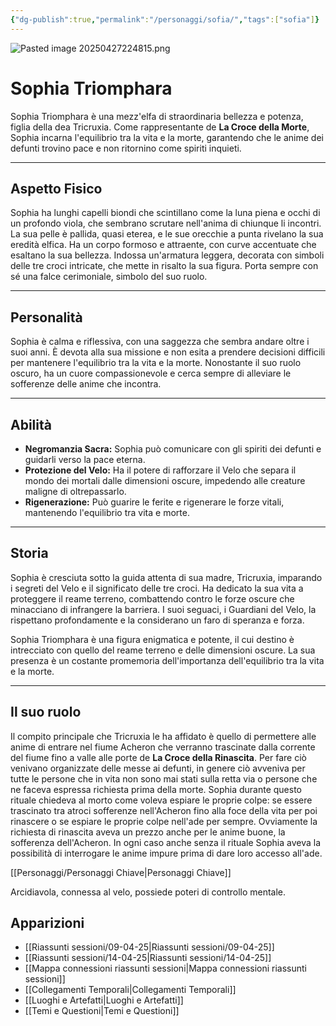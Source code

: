 ```yaml
---
{"dg-publish":true,"permalink":"/personaggi/sofia/","tags":["sofia"]}
---
```


![Pasted image 20250427224815.png](/img/user/Immagini/Pasted%20image%2020250427224815.png)
# Sophia Triomphara

Sophia Triomphara è una mezz'elfa di straordinaria bellezza e potenza, figlia della dea Tricruxia. Come rappresentante de **La Croce della Morte**, Sophia incarna l'equilibrio tra la vita e la morte, garantendo che le anime dei defunti trovino pace e non ritornino come spiriti inquieti.

---
## Aspetto Fisico
Sophia ha lunghi capelli biondi che scintillano come la luna piena e occhi di un profondo viola, che sembrano scrutare nell'anima di chiunque li incontri. La sua pelle è pallida, quasi eterea, e le sue orecchie a punta rivelano la sua eredità elfica. Ha un corpo formoso e attraente, con curve accentuate che esaltano la sua bellezza. Indossa un'armatura leggera, decorata con simboli delle tre croci intricate, che mette in risalto la sua figura. Porta sempre con sé una falce cerimoniale, simbolo del suo ruolo.

---
## Personalità
Sophia è calma e riflessiva, con una saggezza che sembra andare oltre i suoi anni. È devota alla sua missione e non esita a prendere decisioni difficili per mantenere l'equilibrio tra la vita e la morte. Nonostante il suo ruolo oscuro, ha un cuore compassionevole e cerca sempre di alleviare le sofferenze delle anime che incontra.

---
## Abilità
- **Negromanzia Sacra:** Sophia può comunicare con gli spiriti dei defunti e guidarli verso la pace eterna.
- **Protezione del Velo:** Ha il potere di rafforzare il Velo che separa il mondo dei mortali dalle dimensioni oscure, impedendo alle creature maligne di oltrepassarlo.
- **Rigenerazione:** Può guarire le ferite e rigenerare le forze vitali, mantenendo l'equilibrio tra vita e morte.

---
## Storia
Sophia è cresciuta sotto la guida attenta di sua madre, Tricruxia, imparando i segreti del Velo e il significato delle tre croci. Ha dedicato la sua vita a proteggere il reame terreno, combattendo contro le forze oscure che minacciano di infrangere la barriera. I suoi seguaci, i Guardiani del Velo, la rispettano profondamente e la considerano un faro di speranza e forza.

Sophia Triomphara è una figura enigmatica e potente, il cui destino è intrecciato con quello del reame terreno e delle dimensioni oscure. La sua presenza è un costante promemoria dell'importanza dell'equilibrio tra la vita e la morte.

---
## Il suo ruolo
Il compito principale che Tricruxia le ha affidato è quello di permettere alle anime di entrare nel fiume Acheron che verranno trascinate dalla corrente del fiume fino a valle alle porte de **La Croce della Rinascita**. Per fare ciò venivano organizzate delle messe ai defunti, in genere ciò avveniva per tutte le persone che in vita non sono mai stati sulla retta via o persone che ne faceva espressa richiesta prima della morte. Sophia durante questo rituale chiedeva al morto come voleva espiare le proprie colpe: se essere trascinato tra atroci sofferenze nell'Acheron fino alla foce della vita per poi rinascere o se espiare le proprie colpe nell'ade per sempre. Ovviamente la richiesta di rinascita aveva un prezzo anche per le anime buone, la sofferenza dell'Acheron. In ogni caso anche senza il rituale Sophia aveva la possibilità di interrogare le anime impure prima di dare loro accesso all'ade.

[[Personaggi/Personaggi Chiave\|Personaggi Chiave]]

Arcidiavola, connessa al velo, possiede poteri di controllo mentale.

## Apparizioni
- [[Riassunti sessioni/09-04-25\|Riassunti sessioni/09-04-25]]
- [[Riassunti sessioni/14-04-25\|Riassunti sessioni/14-04-25]]
- [[Mappa connessioni riassunti sessioni\|Mappa connessioni riassunti sessioni]]
- [[Collegamenti Temporali\|Collegamenti Temporali]]
- [[Luoghi e Artefatti\|Luoghi e Artefatti]]
- [[Temi e Questioni\|Temi e Questioni]]

